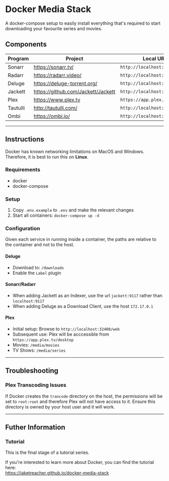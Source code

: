 # Docker Media Stack

A docker-compose setup to easily install everything that's required to start downloading your favourite series and movies.

## Components
Program | Project | Local URL
--- | --- | ---
Sonarr | https://sonarr.tv/ | `http://localhost:8989`
Radarr | https://radarr.video/ | `http://localhost:7878`
Deluge | https://deluge-torrent.org/ | `http://localhost:8112`
Jackett | https://github.com/Jackett/Jackett | `http://localhost:9117`
Plex | https://www.plex.tv | `https://app.plex.tv/desktop`
Tautulli | http://tautulli.com/ | `http://localhost:8181`
Ombi | https://ombi.io/ | `http://localhost:3579`

---
## Instructions

Docker has known networking limitations on MacOS and Windows.  
Therefore, it is best to run this on **Linux**.

### Requirements
- docker
- docker-compose

### Setup
1. Copy `.env.example` to `.env` and make the relevant changes
2. Start all containers: `docker-compose up -d`

### Configuration
Given each service in running inside a container, the paths are relative to the container and not to the host.  

#### Deluge
- Download to: `/downloads` 
- Enable the `Label` plugin  

#### Sonarr/Radarr
- When adding Jackett as an Indexer, use the url `jackett:9117` rather than `localhost:9117`
- When adding Deluge as a Download Client, use the host `172.17.0.1`  

#### Plex
- Initial setup: Browse to `http://localhost:32400/web`
- Subsequent use: Plex will be acccessible from `https://app.plex.tv/desktop`
- Movies: `/media/movies`
- TV Shows: `/media/series`

---
## Troubleshooting
### Plex Transcoding Issues
If Docker creates the `trancode` directory on the host, the permissions will be set to `root:root` and therefore Plex will not have access to it. Ensure this directory is owned by your host user and it will work.

---
## Futher Information

### Tutorial
This is the final stage of a tutorial series.  

If you're interested to learn more about Docker, you can find the tutorial here:  
https://jaketreacher.github.io/docker-media-stack